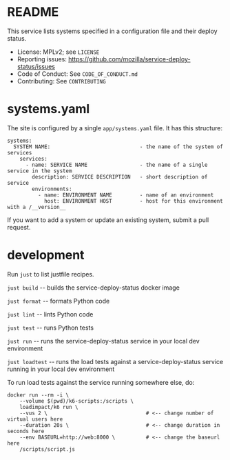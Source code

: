 # README

This service lists systems specified in a configuration file and their deploy
status.

* License: MPLv2; see `LICENSE`
* Reporting issues: https://github.com/mozilla/service-deploy-status/issues
* Code of Conduct: See `CODE_OF_CONDUCT.md`
* Contributing: See `CONTRIBUTING`

# systems.yaml

The site is configured by a single `app/systems.yaml` file. It has this
structure:

```
systems:
  SYSTEM NAME:                             - the name of the system of services
    services:
      - name: SERVICE NAME                 - the name of a single service in the system
        description: SERVICE DESCRIPTION   - short description of service
        environments:
          - name: ENVIRONMENT NAME         - name of an environment
            host: ENVIRONMENT HOST         - host for this environment with a /__version__
```

If you want to add a system or update an existing system, submit a pull
request.

# development

Run `just` to list justfile recipes.

`just build` -- builds the service-deploy-status docker image

`just format` -- formats Python code

`just lint` -- lints Python code

`just test` -- runs Python tests

`just run` -- runs the service-deploy-status service in your local dev
environment

`just loadtest` -- runs the load tests against a service-deploy-status service
running in your local dev environment

To run load tests against the service running somewhere else, do:

```
docker run --rm -i \
    --volume $(pwd)/k6-scripts:/scripts \
    loadimpact/k6 run \
    --vus 2 \                                # <-- change number of virtual users here
    --duration 20s \                         # <-- change duration in seconds here
    --env BASEURL=http://web:8000 \          # <-- change the baseurl here
    /scripts/script.js
```
